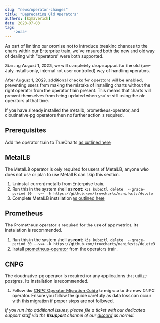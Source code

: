 ```yaml
---
slug: "news/operator-changes"
title: "Deprecating Old Operators"
authors: [kqmaverick]
date: 2023-07-03
tags:
  - "2023"
---
```


As part of limiting our promise not to introduce breaking changes to the charts within our Enterprise train, we've ensured both the new and old way of dealing with "operators" were both supported.

Starting August 1, 2023, we will completely drop support for the old (pre-July installs only, internal not user controlled) way of handling operators.

After August 1, 2023, additional checks for operators will be enabled, preventing users from making the mistake of installing charts without the right operator from the operator train present. This means that charts will prevent themselves from being updated when you're still using the old operators at that time.

If you have already installed the metallb, prometheus-operator, and cloudnative-pg operators then no further action is required.

## Prerequisites

Add the operator train to TrueCharts [as outlined here](/scale/guides/getting-started#adding-truecharts)

## MetalLB

The MetalLB operator is only required for users of MetalLB, anyone who does not use or plan to use MetalLB can skip this section.

1. Uninstall current metallb from Enterprise train.
2. Run this in the system shell as **root**: `k3s kubectl delete  --grace-period 30 --v=4 -k https://github.com/truecharts/manifests/delete`
3. Complete MetalLB installation [as outlined here](/charts/premium/metallb-config/setup-guide/)

## Prometheus

The Prometheus operator is required for the use of app metrics. Its installation is recommended.

1. Run this in the system shell as **root**: `k3s kubectl delete  --grace-period 30 --v=4 -k https://github.com/truecharts/manifests/delete3`
2. Install [prometheus-operator](/charts/system/prometheus-operator/) from the operators train.

## CNPG

The cloudnative-pg operator is required for any applications that utilize postgres. Its installation is recommended.

1. Follow the [CNPG Operator Migration Guide](/scale/guides/cnpg-migration-guide) to migrate to the new CNPG operator. Ensure you follow the guide carefully as data loss can occur with this migration if proper steps are not followed.

_If you run into additional issues, please file a ticket with our dedicated support staff via the **#support** channel of our [discord](/s/discord) as normal._
